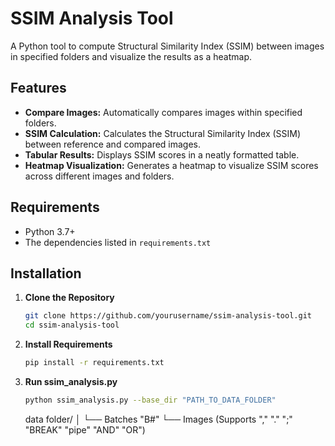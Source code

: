 # SSIM Analysis Tool

A Python tool to compute Structural Similarity Index (SSIM) between images in specified folders and visualize the results as a heatmap.

## Features

- **Compare Images:** Automatically compares images within specified folders.
- **SSIM Calculation:** Calculates the Structural Similarity Index (SSIM) between reference and compared images.
- **Tabular Results:** Displays SSIM scores in a neatly formatted table.
- **Heatmap Visualization:** Generates a heatmap to visualize SSIM scores across different images and folders.

## Requirements

- Python 3.7+
- The dependencies listed in `requirements.txt`

## Installation

1. **Clone the Repository**

   ```bash
   git clone https://github.com/yourusername/ssim-analysis-tool.git
   cd ssim-analysis-tool
   ```
   
2. **Install Requirements**   
   ```bash
   pip install -r requirements.txt
   ```
   
3. **Run ssim_analysis.py**   
   ```bash
   python ssim_analysis.py --base_dir "PATH_TO_DATA_FOLDER"
   ```

   data folder/
│
└── Batches "B#"
   └── Images (Supports "," "." ";" "BREAK" "pipe" "AND" "OR")
